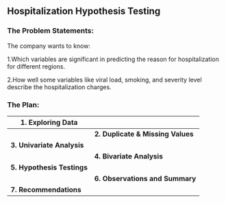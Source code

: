 ## Hospitalization Hypothesis Testing
### The Problem Statements:
The company wants to know: 


1.Which variables are significant in predicting the reason for hospitalization for different regions.


2.How well some variables like viral load, smoking, and severity level describe the hospitalization charges.

### The Plan:

|1. Exploring Data                             |                                    |
|---------------------------------------------|------------------------------------|
|                                             |<strong>2. Duplicate & Missing Values         |
|<strong>3. Univariate Analysis                |         |
|                                             |<strong>4. Bivariate Analysis|
|<strong> 5. Hypothesis Testings              |    |
|                                             |<strong>6. Observations and Summary|
|<strong>7. Recommendations                   |                                    |

